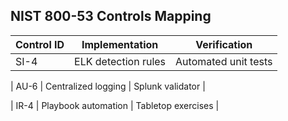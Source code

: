 ## NIST 800-53 Controls Mapping

| Control ID | Implementation | Verification |
|------------|----------------|--------------|
| SI-4       | ELK detection rules | Automated unit tests |

| AU-6       | Centralized logging | Splunk validator |

| IR-4       | Playbook automation | Tabletop exercises |